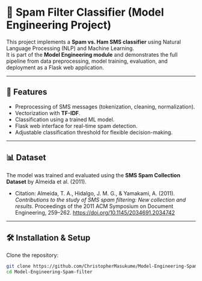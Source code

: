 # 📧 Spam Filter Classifier (Model Engineering Project)

This project implements a **Spam vs. Ham SMS classifier** using Natural Language Processing (NLP) and Machine Learning.  
It is part of the **Model Engineering module** and demonstrates the full pipeline from data preprocessing, model training, evaluation, and deployment as a Flask web application.  

---

## 🚀 Features
- Preprocessing of SMS messages (tokenization, cleaning, normalization).  
- Vectorization with **TF-IDF**.  
- Classification using a trained ML model.  
- Flask web interface for real-time spam detection.  
- Adjustable classification threshold for flexible decision-making.  

---

## 📊 Dataset
The model was trained and evaluated using the **SMS Spam Collection Dataset** by Almeida et al. (2011).  
- Citation: Almeida, T. A., Hidalgo, J. M. G., & Yamakami, A. (2011). *Contributions to the study of SMS spam filtering: New collection and results*. Proceedings of the 2011 ACM Symposium on Document Engineering, 259–262. https://doi.org/10.1145/2034691.2034742  

---

## 🛠️ Installation & Setup

Clone the repository:
```bash
git clone https://github.com/ChristopherMasukume/Model-Engineering-Spam-filter.git
cd Model-Engineering-Spam-filter
